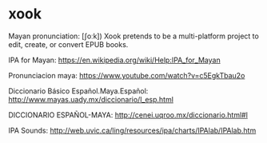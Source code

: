 # xook 
Mayan pronunciation: [ʃoːk])
Xook pretends to be a multi-platform project to edit, create, or convert EPUB books.

IPA for Mayan:
https://en.wikipedia.org/wiki/Help:IPA_for_Mayan

Pronunciacion maya:
https://www.youtube.com/watch?v=c5EgkTbau2o

Diccionario Básico Español.Maya.Español:
http://www.mayas.uady.mx/diccionario/l_esp.html

DICCIONARIO ESPAÑOL-MAYA:
http://cenei.uqroo.mx/diccionario.html#l

IPA Sounds:
http://web.uvic.ca/ling/resources/ipa/charts/IPAlab/IPAlab.htm
